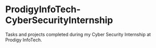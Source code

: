 # ProdigyInfoTech-CyberSecurityInternship
Tasks and projects completed during my Cyber Security Internship at Prodigy InfoTech.
